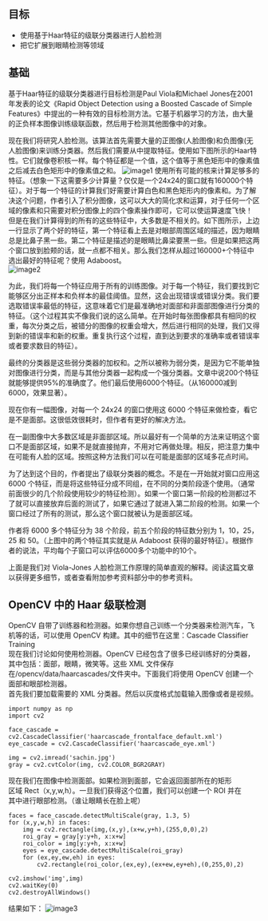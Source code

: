 ## 目标 
- 使用基于Haar特征的级联分类器进行人脸检测
- 把它扩展到眼睛检测等领域

## 基础
基于Haar特征的级联分类器进行目标检测是Paul Viola和Michael Jones在2001年发表的论文《Rapid Object Detection using a Boosted Cascade of Simple Features》中提出的一种有效的目标检测方法。它基于机器学习的方法，由大量的正负样本图像训练级联函数，然后用于检测其他图像中的对象。
  
现在我们将研究人脸检测。该算法首先需要大量的正图像(人脸图像)和负图像(无人脸图像)来训练分类器。然后我们需要从中提取特征。使用如下图所示的Haar特性。它们就像卷积核一样。每个特征都是一个值，这个值等于黑色矩形中的像素值之后减去白色矩形中的像素值之和。
![image1](https://docs.opencv.org/4.0.0/haar_features.jpg)
使用所有可能的核来计算足够多的特征。（想象一下这需要多少计算量？仅仅是一个24x24的窗口就有160000个特征）。对于每一个特征的计算我们好需要计算白色和黑色矩形内的像素和。为了解决这个问题，作者引入了积分图像，这可以大大的简化求和运算，对于任何一个区域的像素和只需要对积分图像上的四个像素操作即可，它可以使运算速度飞快！  
但是在我们计算得到的所有的这些特征中，大多数是不相关的。如下图所示，上边一行显示了两个好的特征，第一个特征看上去是对眼部周围区域的描述，因为眼睛总是比鼻子黑一些。第二个特征是描述的是眼睛比鼻梁要黑一些。但是如果把这两个窗口放到脸颊的话，就一点都不相关。那么我们怎样从超过160000+个特征中选出最好的特征呢？使用 Adaboost。  
![image2](https://docs.opencv.org/4.0.0/haar.png)  

为此，我们将每一个特征应用于所有的训练图像。对于每一个特征，我们要找到它能够区分出正样本和负样本的最佳阈值。显然，这会出现错误或错误分类。我们要选取错误率最低的特征，这意味着它们是最准确地对面部和非面部图像进行分类的特征。（这个过程其实不像我们说的这么简单。在开始时每张图像都具有相同的权重，每次分类之后，被错分的图像的权重会增大，然后进行相同的处理，我们又得到新的错误率和新的权重。重复执行这个过程，直到达到要求的准确率或者错误率或者要求数目的特征）。  

最终的分类器是这些弱分类器的加权和。之所以被称为弱分类，是因为它不能单独对图像进行分类，而是与其他分类器一起构成一个强分类器。文章中说200个特征就能够提供95%的准确度了。他们最后使用6000个特征。（从160000减到6000，效果显著）。

现在你有一幅图像，对每一个 24x24 的窗口使用这 6000 个特征来做检查，看它是不是面部。这很低效很耗时，但作者有更好的解决方法。
 
在一副图像中大多数区域是非面部区域。所以最好有一个简单的方法来证明这个窗口不是面部区域，如果不是就直接抛弃，不用对它再做处理。相反，把注意力集中在可能有人脸的区域。按照这种方法我们可以在可能是面部的区域多花点时间。  

为了达到这个目的，作者提出了级联分类器的概念。不是在一开始就对窗口应用这 6000 个特征，而是将这些特征分成不同组，在不同的分类阶段逐个使用。（通常前面很少的几个阶段使用较少的特征检测）。如果一个窗口第一阶段的检测都过不了就可以直接放弃后面的测试了，如果它通过了就进入第二阶段的检测。如果一个窗口经过了所有的测试，那么这个窗口就被认为是面部区域。  

作者将 6000 多个特征分为 38 个阶段，前五个阶段的特征数分别为 1，10，25，25 和 50。（上图中的两个特征其实就是从 Adaboost 获得的最好特征）。根据作者的说法，平均每个子窗口可以评估6000多个功能中的10个。
 
上面是我们对 Viola-Jones 人脸检测工作原理的简单直观的解释。阅读这篇文章以获得更多细节，或者查看附加参考资料部分中的参考资料。

  
## OpenCV 中的 Haar 级联检测
OpenCV 自带了训练器和检测器。如果你想自己训练一个分类器来检测汽车，飞机等的话，可以使用 OpenCV 构建。其中的细节在这里：Cascade Classifier Training  
现在我们讨论如何使用检测器。OpenCV 已经包含了很多已经训练好的分类器，其中包括：面部，眼睛，微笑等。这些 XML 文件保存在/opencv/data/haarcascades/文件夹中。下面我们将使用 OpenCV 创建一个面部和眼部检测器。  
首先我们要加载需要的 XML 分类器。然后以灰度格式加载输入图像或者是视频。

```
import numpy as np
import cv2

face_cascade = cv2.CascadeClassifier('haarcascade_frontalface_default.xml')
eye_cascade = cv2.CascadeClassifier('haarcascade_eye.xml')

img = cv2.imread('sachin.jpg')
gray = cv2.cvtColor(img, cv2.COLOR_BGR2GRAY)
```

现在我们在图像中检测面部。如果检测到面部，它会返回面部所在的矩形  
区域 Rect（x,y,w,h）。一旦我们获得这个位置，我们可以创建一个 ROI 并在  
其中进行眼部检测。（谁让眼睛长在脸上呢）
```
faces = face_cascade.detectMultiScale(gray, 1.3, 5)
for (x,y,w,h) in faces:
    img = cv2.rectangle(img,(x,y),(x+w,y+h),(255,0,0),2)
    roi_gray = gray[y:y+h, x:x+w]
    roi_color = img[y:y+h, x:x+w]
    eyes = eye_cascade.detectMultiScale(roi_gray)
    for (ex,ey,ew,eh) in eyes:
        cv2.rectangle(roi_color,(ex,ey),(ex+ew,ey+eh),(0,255,0),2)

cv2.imshow('img',img)
cv2.waitKey(0)
cv2.destroyAllWindows()
```
结果如下：
![image3](https://docs.opencv.org/4.0.0/face.jpg)